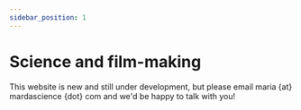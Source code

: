 ```yaml
---
sidebar_position: 1
---
```


# Science and film-making

This website is new and still under development, but please email maria {at} mardascience {dot} com and we'd be happy to talk with you!
